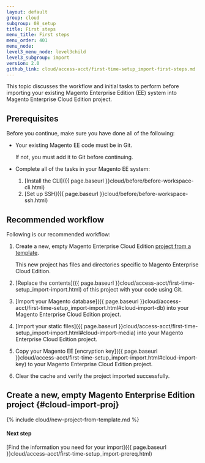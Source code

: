 ```yaml
---
layout: default
group: cloud
subgroup: 08_setup
title: First steps
menu_title: First steps
menu_order: 401
menu_node: 
level3_menu_node: level3child
level3_subgroup: import
version: 2.0
github_link: cloud/access-acct/first-time-setup_import-first-steps.md
---
```

 
This topic discusses the workflow and initial tasks to perform before importing your existing Magento Enterprise Edition (EE) system into Magento Enterprise Cloud Edition project.

## Prerequisites
Before you continue, make sure you have done all of the following:

*   Your existing Magento EE code must be in Git. 

    If not, you must add it to Git before continuing.
*   Complete all of the tasks in your Magento EE system:

    1.  [Install the CLI]({{ page.baseurl }}cloud/before/before-workspace-cli.html)
    2.  [Set up SSH]({{ page.baseurl }}cloud/before/before-workspace-ssh.html)

## Recommended workflow
Following is our recommended workflow:

1.  Create a new, empty Magento Enterprise Cloud Edition [project from a template](#cloud-import-proj).

    This new project has files and directories specific to Magento Enterprise Cloud Edition.
2.  [Replace the contents]({{ page.baseurl }}cloud/access-acct/first-time-setup_import-import.html) of this project with your code using Git.
3.  [Import your Magento database]({{ page.baseurl }}cloud/access-acct/first-time-setup_import-import.html#cloud-import-db) into your Magento Enterprise Cloud Edition project.
4.  [Import your static files]({{ page.baseurl }}cloud/access-acct/first-time-setup_import-import.html#cloud-import-media) into your Magento Enterprise Cloud Edition project.
5.  Copy your Magento EE [encryption key]({{ page.baseurl }}cloud/access-acct/first-time-setup_import-import.html#cloud-import-key) to your Magento Enterprise Cloud Edition project.
6.  Clear the cache and verify the project imported successfully.

## Create a new, empty Magento Enterprise Edition project {#cloud-import-proj}

{% include cloud/new-project-from-template.md %}

#### Next step
[Find the information you need for your import]({{ page.baseurl }}cloud/access-acct/first-time-setup_import-prereq.html)